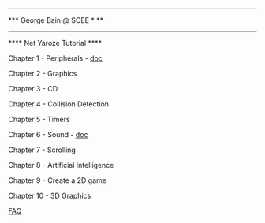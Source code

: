 ***********************************

***       George Bain @ SCEE        * **

***********************************

****  Net Yaroze Tutorial  ****

Chapter 1  - Peripherals - [doc](https://htmlpreview.github.io/?https://github.com/gwald/netyaroze_demo/blob/main/tutor/chap1/periph.htm)

Chapter 2  - Graphics

Chapter 3  - CD

Chapter 4  - Collision Detection

Chapter 5  - Timers

Chapter 6  - Sound - [doc](https://htmlpreview.github.io/?https://github.com/gwald/netyaroze_demo/blob/main/tutor/chap6/document/sound.html)

Chapter 7  - Scrolling

Chapter 8  - Artificial Intelligence

Chapter 9  - Create a 2D game

Chapter 10 - 3D Graphics

[FAQ](https://htmlpreview.github.io/?https://github.com/gwald/netyaroze_demo/blob/main/tutor/Net%20Yaroze%20Programming%20FAQ.htm)
